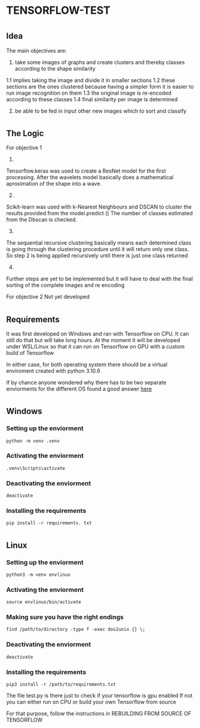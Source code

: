 # TENSORFLOW-TEST

#
## Idea

The main objectives are:
1. take some images of graphs and create clusters and thereby classes according to the shape similarity

1.1 implies taking the image and divide it in smaller sections
1.2 these sections are the ones clustered because having a simpler form it is easier to run image recognition on them
1.3 the original image is re-encoded according to these classes
1.4 final similarity per image is determined

2. be able to be fed in input other new images which to sort and classify

#
## The Logic

For objective 1

1.
Tensorflow.keras was used to create a ResNet model for the first processing.
After the wavelets model basically does a mathematical aproximation of the shape into a wave.

2.
Scikit-learn was used with k-Nearest Neighbours and DSCAN to cluster the results provided from the model.predict ()
The number of classes estimated from the Dbscan is checked.

3.
The sequential recursive clustering basically means each determined class is going through the clustering procedure until it will return only one class. 
So step 2 is being applied recursively until there is just one class returned

4.
Further steps are yet to be implemented but it will have to deal with the final sorting of the complete images and re encoding

For objective 2
Not yet developed

#
## Requirements

It was first developed on Windows and ran with Tensorflow on CPU. It can still do that but will take long hours.
At the moment it will be developed under WSL/Linux so that it can run on Tensorflow on GPU with a custom build of Tensorflow

In either case, for both operating system there should be a virtual enviroment created with python 3.10.6

If by chance anyone wondered why there has to be two separate enviorments for the different OS found a good answer [here](https://stackoverflow.com/questions/42733542/how-to-use-the-same-python-virtualenv-on-both-windows-and-linux)


#
## Windows

### Setting up the enviorment
`python -m venv .venv`

### Activating the enviorment
`.venv\Scripts\activate`

### Deactivating the enviorment
`deactivate`

### Installing the requirements
`pip install -r requirements. txt`

 


#
## Linux

### Setting up the enviorment
`python3 -m venv envlinux`

### Activating the enviorment
`source envlinux/bin/activate`

### Making sure you have the right endings
`find /path/to/directory -type f -exec dos2unix {} \;`

### Deactivating the enviorment
`deactivate`

### Installing the requirements
`pip3 install -r /path/to/requirements.txt`


The file test.py is there just to check if your tensorflow is gpu enabled
If not you can either run on CPU or build your own Tensorflow from source

For that purpose, follow the instructions in 
REBUILDING FROM SOURCE OF TENSORFLOW